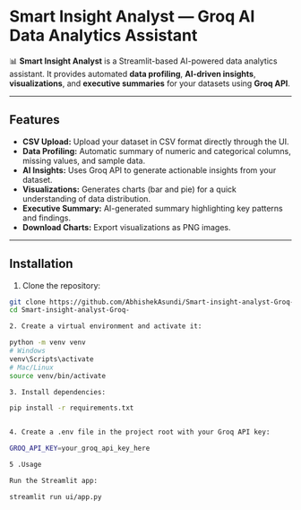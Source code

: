 # Smart Insight Analyst — Groq AI Data Analytics Assistant

📊 **Smart Insight Analyst** is a Streamlit-based AI-powered data analytics assistant. It provides automated **data profiling**, **AI-driven insights**, **visualizations**, and **executive summaries** for your datasets using **Groq API**.

---

## Features

- **CSV Upload:** Upload your dataset in CSV format directly through the UI.
- **Data Profiling:** Automatic summary of numeric and categorical columns, missing values, and sample data.
- **AI Insights:** Uses Groq API to generate actionable insights from your dataset.
- **Visualizations:** Generates charts (bar and pie) for a quick understanding of data distribution.
- **Executive Summary:** AI-generated summary highlighting key patterns and findings.
- **Download Charts:** Export visualizations as PNG images.

---

## Installation

1. Clone the repository:

```bash
git clone https://github.com/AbhishekAsundi/Smart-insight-analyst-Groq-.git
cd Smart-insight-analyst-Groq-

2. Create a virtual environment and activate it:

python -m venv venv
# Windows
venv\Scripts\activate
# Mac/Linux
source venv/bin/activate

3. Install dependencies:

pip install -r requirements.txt


4. Create a .env file in the project root with your Groq API key:

GROQ_API_KEY=your_groq_api_key_here

5 .Usage

Run the Streamlit app:

streamlit run ui/app.py
